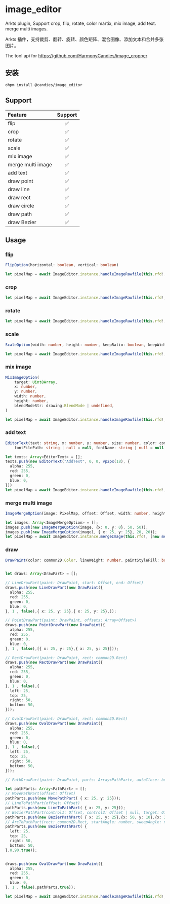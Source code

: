 # image_editor

Arkts plugin, Support crop, flip, rotate, color martix, mix image, add text. merge multi images.

Arkts 插件，支持裁剪、翻转、旋转、颜色矩阵、混合图像、添加文本和合并多张图片。

The tool api for  https://github.com/HarmonyCandies/image_cropper

## 安装

`ohpm install @candies/image_editor`

## Support

| Feature           | Support |
| :---------------- | :-----: |
| flip              |    ✅    |
| crop              |    ✅    |
| rotate            |    ✅    |
| scale             |    ✅    |
| mix image         |    ✅    |
| merge multi image |    ✅    |
| add text          |    ✅    |
| draw point        |    ✅    |
| draw line         |    ✅    |
| draw rect         |    ✅    |
| draw circle       |    ✅    |
| draw path         |    ✅    |
| draw Bezier       |    ✅    |

## Usage

### flip

```typescript
FlipOption(horizontal: boolean, vertical: boolean)
```

```typescript
let pixelMap = await ImageEditor.instance.handleImageRawfile(this.rfd!, [new FlipOption(true, true)]);
```

### crop

```typescript
let pixelMap = await ImageEditor.instance.handleImageRawfile(this.rfd!, [new ClipOption(0, 0, 100, 100)]);
```

 ### rotate

```typescript
let pixelMap = await ImageEditor.instance.handleImageRawfile(this.rfd!, [new RotateOption(65)]);
```

### scale
```typescript
ScaleOption(width: number, height: number, keepRatio: boolean, keepWidthFirst: boolean)
```

```typescript
let pixelMap = await ImageEditor.instance.handleImageRawfile(this.rfd!, [new ScaleOption(100, 100, false, true)]);
```

### mix image

```typescript
MixImageOption(
    target: Uint8Array,
    x: number,
    y: number,
    width: number,
    height: number,
    blendModeStr: drawing.BlendMode | undefined,
) 
```

```typescript
let pixelMap = await ImageEditor.instance.handleImageRawfile(this.rfd!, [new MixImageOption(otherImage,0,0,100,100,BlendMode.SoftLight)]);
```


### add text

```typescript
EditorText(text: string, x: number, y: number, size: number, color: common2D.Color,
    fontFilePath: string | null = null, fontName: string | null = null,)
```

```typescript
let texts: Array<EditorText> = [];
texts.push(new EditorText("AddText", 0, 0, vp2px(18), {
  alpha: 255,
  red: 255,
  green: 0,
  blue: 0,
}))
let pixelMap = await ImageEditor.instance.handleImageRawfile(this.rfd!, [new AddTextOption(texts)]);
```

### merge multi image
```typescript
ImageMergeOption(image: PixelMap, offset: Offset, width: number, height: number)
```

```typescript
let images: Array<ImageMergeOption> = [];
images.push(new ImageMergeOption(image, {x: 0, y: 0}, 50, 50));
images.push(new ImageMergeOption(image1, { x: 25, y: 25}, 20, 20));
let pixelMap = await ImageEditor.instance.mergeImage(this.rfd!, [new mergeImage(100,100,images)]);
```

### draw 

```typescript
DrawPaint(color: common2D.Color, lineWeight: number, paintStyleFill: boolean)
```

 
```typescript

let draws: Array<DrawPart> = [];

// LineDrawPart(paint: DrawPaint, start: Offset, end: Offset)
draws.push(new LineDrawPart(new DrawPaint({
  alpha: 255,
  red: 255,
  green: 0,
  blue: 0,
}, 1 , false),{ x: 25, y: 25},{ x: 25, y: 25},));

// PointDrawPart(paint: DrawPaint, offsets: Array<Offset>)
draws.push(new PointDrawPart(new DrawPaint({
  alpha: 255,
  red: 255,
  green: 0,
  blue: 0,
}, 1 , false),[{ x: 25, y: 25},{ x: 25, y: 25}]));

// RectDrawPart(paint: DrawPaint, rect: common2D.Rect)
draws.push(new RectDrawPart(new DrawPaint({
  alpha: 255,
  red: 255,
  green: 0,
  blue: 0,
}, 1 , false),{
  left: 25,
  top: 25,
  right: 50,
  bottom: 50,
}));

// OvalDrawPart(paint: DrawPaint, rect: common2D.Rect)
draws.push(new OvalDrawPart(new DrawPaint({
  alpha: 255,
  red: 255,
  green: 0,
  blue: 0,
}, 1 , false),{
  left: 25,
  top: 25,
  right: 50,
  bottom: 50,
}));

// PathDrawPart(paint: DrawPaint, parts: Array<PathPart>, autoClose: boolean)

let pathParts: Array<PathPart> = [];
// MovePathPart(offset: Offset)
pathParts.push(new MovePathPart( { x: 25, y: 25}));
// LineToPathPart(offset: Offset)
pathParts.push(new LineToPathPart( { x: 25, y: 25}));
// BezierPathPart(control1: Offset, control2: Offset | null, target: Offset)
pathParts.push(new BezierPathPart( { x: 25, y: 25},{x: 50, y: 10},{x: 27, y: 5}));
// ArcToPathPart(rect: common2D.Rect, startAngle: number, sweepAngle: number, useCenter: boolean)
pathParts.push(new BezierPathPart( {
  left: 25,
  top: 25,
  right: 50,
  bottom: 50,
},0,90,true));


draws.push(new OvalDrawPart(new DrawPaint({
  alpha: 255,
  red: 255,
  green: 0,
  blue: 0,
}, 1 , false),pathParts,true));

let pixelMap = await ImageEditor.instance.handleImageRawfile(this.rfd!, [new DrawOption(draws)]);

```
